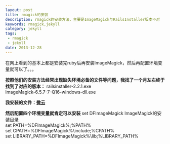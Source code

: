 ```yaml
---
layout: post
title: rmagick的安装
description: rmagick的安装方法，主要是ImageMagick与RailsInstaller版本不对
keywords: rmagick,jekyll
category: jekyll
tags:
 - rmagick
 - jekyll
date: 2013-12-28
---
```

在网上看到的基本上都是安装完ruby后再安装ImageMagick，然后再配置环境变量就可以了。。。
<!--more-->
**按照他们的安装方法经常出现缺失环境必备的文件等问题，我找了一个月左右终于找到了对应的版本：**
railsinstaller-2.2.1.exe<br>
ImageMagick-6.5.7-7-Q16-windows-dll.exe

**我安装的文件：<a href="http://url.cn/VajhlO">微云</a>**

**然后配置四个环境变量就肯定可以安装**
set DFImageMagick ImageMagick的安装目录<br>
set PATH=%DFImageMagick%;%PATH%<br>
set CPATH=%DFImageMagick%\include;%CPATH%<br>
set LIBRARY_PATH=%DFImageMagick%\lib;%LIBRARY_PATH%<br>